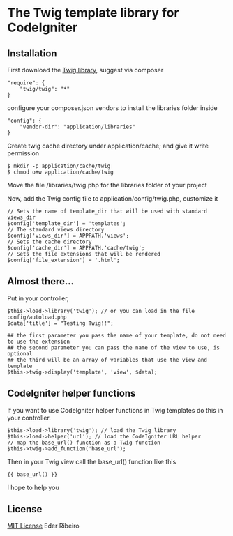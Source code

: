 # The Twig template library for CodeIgniter

## Installation

First download the [Twig library](http://twig.sensiolabs.org/), suggest via composer

    "require": {
        "twig/twig": "*"
    }

configure your composer.json vendors to install the libraries folder inside
    
    "config": {
        "vendor-dir": "application/libraries"
    }

Create twig cache directory under application/cache; and
give it write permission
	
    $ mkdir -p application/cache/twig
    $ chmod o+w application/cache/twig

Move the file /libraries/twig.php for the libraries folder of your project

Now, add the Twig config file to application/config/twig.php, customize it
    
    // Sets the name of template_dir that will be used with standard views_dir
    $config['template_dir'] = 'templates';
    // The standard views directory
    $config['views_dir'] = APPPATH.'views';
    // Sets the cache directory
    $config['cache_dir'] = APPPATH.'cache/twig';
    // Sets the file extensions that will be rendered
    $config['file_extension'] = '.html';

## Almost there...

Put in your controller,

    $this->load->library('twig'); // or you can load in the file config/autoload.php
    $data['title'] = "Testing Twig!!";
    
    ## the first parameter you pass the name of your template, do not need to use the extension
    ## the second parameter you can pass the name of the view to use, is optional
    ## the third will be an array of variables that use the view and template
    $this->twig->display('template', 'view', $data);
    
## CodeIgniter helper functions

If you want to use CodeIgniter helper functions in Twig templates do this in
your controller.

    $this->load->library('twig'); // load the Twig library
    $this->load->helper('url'); // load the CodeIgniter URL helper
    // map the base_url() function as a Twig function 
    $this->twig->add_function('base_url'); 

Then in your Twig view call the base_url() function like this

    {{ base_url() }}

I hope to help you

## License

[MIT License](http://ederribeiro.mit-license.org/) Eder Ribeiro
